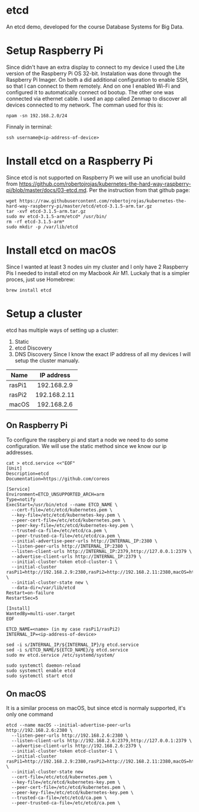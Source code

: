 # etcd
An etcd demo, developed for the course Database Systems for Big Data.
# Setup Raspberry Pi
Since didn't have an extra display to connect to my device I used the Lite version of the Raspberry Pi OS 32-bit.
Instalation was done through the Raspberry Pi Imager. On both a did additional configuration to enable SSH, so that I can connect to them remotely. And on one I enabled Wi-Fi and configured it to automatically connect od bootup. The other one was connected via ethernet cable.
I used an app called Zenmap to discover all devices connected to my network. The comman used for this is:  
```
npam -sn 192.168.2.0/24
```
Finnaly in terminal:  
```
ssh username@<ip-address-of-device>
```
# Install etcd on a Raspberry Pi
Since etcd is not supported on Raspberry Pi we will use an unoficial build from https://github.com/robertojrojas/kubernetes-the-hard-way-raspberry-pi/blob/master/docs/03-etcd.md.
Per the instruction from that github page:
```
wget https://raw.githubusercontent.com/robertojrojas/kubernetes-the-hard-way-raspberry-pi/master/etcd/etcd-3.1.5-arm.tar.gz   
tar -xvf etcd-3.1.5-arm.tar.gz 
sudo mv etcd-3.1.5-arm/etcd* /usr/bin/
rm -rf etcd-3.1.5-arm*
sudo mkdir -p /var/lib/etcd
```

# Install etcd on macOS
Since I wanted at least 3 nodes uin my cluster and I only have 2 Raspberry Pis I needed to install etcd on my Macbook Air M1.
Luckaly that is a simpler proces, just use Homebrew:  
```
brew install etcd
```

# Setup a cluster
etcd has multiple ways of setting up a cluster:
1. Static
2. etcd Discovery
3. DNS Discovery
Since I know the exact IP address of all my devices I will setup the cluster manualy.  

| Name         | IP address |
|--------------|:-----:|
| rasPi1 |  192.168.2.9 |
| rasPi2      |  192.168.2.11 |
| macOS      |  192.168.2.6 |

## On Raspberry Pi
To configure the raspbery pi and start a node we need to do some configuration. We will use the static method since we know our ip addresses.
```
cat > etcd.service <<"EOF"
[Unit] 
Description=etcd  
Documentation=https://github.com/coreos  

[Service]  
Environment=ETCD_UNSUPPORTED_ARCH=arm  
Type=notify  
ExecStart=/usr/bin/etcd --name ETCD_NAME \
  --cert-file=/etc/etcd/kubernetes.pem \
  --key-file=/etc/etcd/kubernetes-key.pem \
  --peer-cert-file=/etc/etcd/kubernetes.pem \
  --peer-key-file=/etc/etcd/kubernetes-key.pem \
  --trusted-ca-file=/etc/etcd/ca.pem \
  --peer-trusted-ca-file=/etc/etcd/ca.pem \
  --initial-advertise-peer-urls http://INTERNAL_IP:2380 \  
  --listen-peer-urls http://INTERNAL_IP:2380 \  
  --listen-client-urls http://INTERNAL_IP:2379,http://127.0.0.1:2379 \  
  --advertise-client-urls http://INTERNAL_IP:2379 \  
  --initial-cluster-token etcd-cluster-1 \  
  --initial-cluster rasPi1=http://192.168.2.9:2380,rasPi2=http://192.168.2.11:2380,macOS=http://192.168.2.6:2380 \  
  --initial-cluster-state new \
  --data-dir=/var/lib/etcd
Restart=on-failure
RestartSec=5

[Install]
WantedBy=multi-user.target
EOF
```
```
ETCD_NAME=<name> (in my case rasPi1/rasPi2)
INTERNAL_IP=<ip-address-of-device>
```
```
sed -i s/INTERNAL_IP/${INTERNAL_IP}/g etcd.service
sed -i s/ETCD_NAME/${ETCD_NAME}/g etcd.service
sudo mv etcd.service /etc/systemd/system/
```
```
sudo systemctl daemon-reload
sudo systemctl enable etcd
sudo systemctl start etcd
```
## On macOS
It is a similar process on macOS, but since etcd is normaly supported, it's only one command
```
etcd --name macOS --initial-advertise-peer-urls http://192.168.2.6:2380 \
  --listen-peer-urls http://192.168.2.6:2380 \
  --listen-client-urls http://192.168.2.6:2379,http://127.0.0.1:2379 \
  --advertise-client-urls http://192.168.2.6:2379 \
  --initial-cluster-token etcd-cluster-1 \
  --initial-cluster rasPi1=http://192.168.2.9:2380,rasPi2=http://192.168.2.11:2380,macOS=http://192.168.2.6:2380 \
  --initial-cluster-state new
  --cert-file=/etc/etcd/kubernetes.pem \
  --key-file=/etc/etcd/kubernetes-key.pem \
  --peer-cert-file=/etc/etcd/kubernetes.pem \
  --peer-key-file=/etc/etcd/kubernetes-key.pem \
  --trusted-ca-file=/etc/etcd/ca.pem \
  --peer-trusted-ca-file=/etc/etcd/ca.pem \
```
